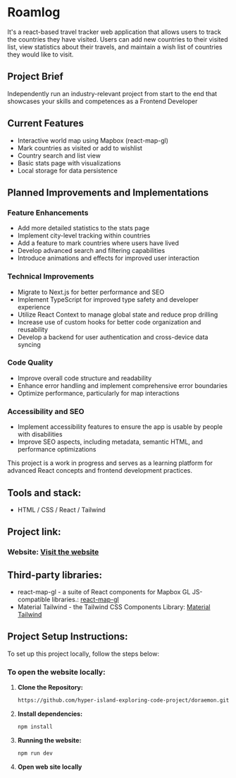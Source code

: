 # Roamlog

It's a react-based travel tracker web application that allows users to track the countries they have visited. Users can add new countries to their visited list, view statistics about their travels, and maintain a wish list of countries they would like to visit.

## Project Brief

Independently run an industry-relevant project from start to the end that showcases your skills and competences as a Frontend Developer

## Current Features

- Interactive world map using Mapbox (react-map-gl)
- Mark countries as visited or add to wishlist
- Country search and list view
- Basic stats page with visualizations
- Local storage for data persistence

## Planned Improvements and Implementations

### Feature Enhancements

- Add more detailed statistics to the stats page
- Implement city-level tracking within countries
- Add a feature to mark countries where users have lived
- Develop advanced search and filtering capabilities
- Introduce animations and effects for improved user interaction

### Technical Improvements

- Migrate to Next.js for better performance and SEO
- Implement TypeScript for improved type safety and developer experience
- Utilize React Context to manage global state and reduce prop drilling
- Increase use of custom hooks for better code organization and reusability
- Develop a backend for user authentication and cross-device data syncing

### Code Quality

- Improve overall code structure and readability
- Enhance error handling and implement comprehensive error boundaries
- Optimize performance, particularly for map interactions

### Accessibility and SEO

- Implement accessibility features to ensure the app is usable by people with disabilities
- Improve SEO aspects, including metadata, semantic HTML, and performance optimizations

This project is a work in progress and serves as a learning platform for advanced React concepts and frontend development practices.

## Tools and stack:

- HTML / CSS / React / Tailwind

## Project link:

### Website: [Visit the website](https://roamlog.vercel.app)

## Third-party libraries:

- react-map-gl - a suite of React components for Mapbox GL JS-compatible libraries.: [react-map-gl](https://visgl.github.io/react-map-gl)
- Material Tailwind - the Tailwind CSS Components Library: [Material Tailwind](https://www.material-tailwind.com/)

## Project Setup Instructions:

To set up this project locally, follow the steps below:

### To open the website locally:

1. **Clone the Repository:**

   ```bash
   https://github.com/hyper-island-exploring-code-project/doraemon.git
   ```

2. **Install dependencies:**

   ```bash
   npm install
   ```

3. **Running the website:**

   ```bash
   npm run dev
   ```

4. **Open web site locally**
